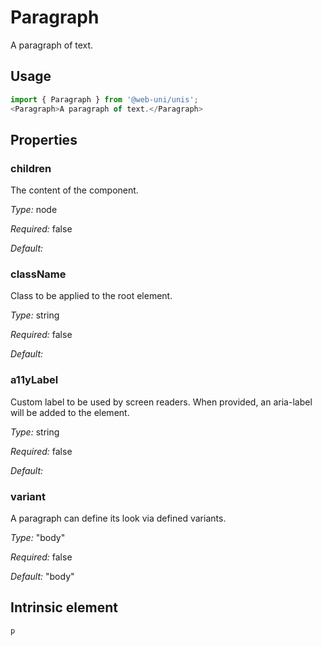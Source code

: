 # Paragraph

A paragraph of text.

## Usage

```javascript
import { Paragraph } from '@web-uni/unis';
<Paragraph>A paragraph of text.</Paragraph>
```

## Properties

### children

The content of the component.

*Type:* node

*Required:* false

*Default:*

### className

Class to be applied to the root element.

*Type:* string

*Required:* false

*Default:*

### a11yLabel

Custom label to be used by screen readers. When provided, an aria-label will be added to the element.

*Type:* string

*Required:* false

*Default:*

### variant

A paragraph can define its look via defined variants.

*Type:* "body"

*Required:* false

*Default:* "body"

## Intrinsic element

```
p
```
